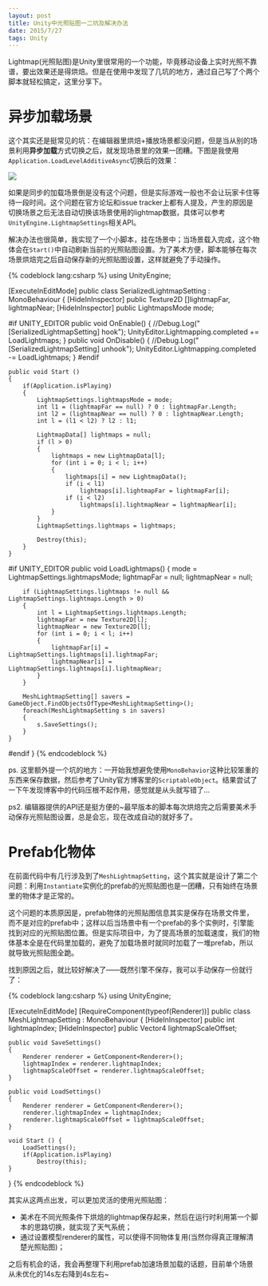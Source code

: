 ```yaml
---
layout: post
title: Unity中光照贴图一二坑及解决办法
date: 2015/7/27
tags: Unity
---
```


Lightmap(光照贴图)是Unity里很常用的一个功能，毕竟移动设备上实时光照不靠谱，要出效果还是得烘焙。但是在使用中发现了几坑的地方，通过自己写了个两个脚本就轻松搞定，这里分享下。

<!--more-->

# 异步加载场景

这个其实还是挺常见的坑：在编辑器里烘焙+播放场景都没问题，但是当从别的场景利用**异步加载**方式切换之后，就发现场景里的效果一团糟。下图是我使用`Application.LoadLevelAdditiveAsync`切换后的效果：

![](/images/unity_lightmap_bug1.jpg)

如果是同步的加载场景倒是没有这个问题，但是实际游戏一般也不会让玩家卡住等待一段时间。这个问题在官方论坛和issue tracker上都有人提及，产生的原因是切换场景之后无法自动切换该场景使用的lightmap数据，具体可以参考`UnityEngine.LightmapSettings`相关API。

解决办法也很简单，我实现了一个小脚本，挂在场景中；当场景载入完成，这个物体会在`Start()`中自动刷新当前的光照贴图设置。为了美术方便，脚本能够在每次场景烘焙完之后自动保存新的光照贴图设置，这样就避免了手动操作。

{% codeblock lang:csharp %}
using UnityEngine;

[ExecuteInEditMode]
public class SerializedLightmapSetting : MonoBehaviour
{
    [HideInInspector]
    public Texture2D []lightmapFar, lightmapNear;
    [HideInInspector]
	public LightmapsMode mode;

#if UNITY_EDITOR
    public void OnEnable()
    {
        //Debug.Log("[SerializedLightmapSetting] hook");
        UnityEditor.Lightmapping.completed += LoadLightmaps;
    }
    public void OnDisable()
    {
        //Debug.Log("[SerializedLightmapSetting] unhook");
        UnityEditor.Lightmapping.completed -= LoadLightmaps;
    }
#endif

	public void Start ()
    {
        if(Application.isPlaying)
        {
            LightmapSettings.lightmapsMode = mode;
            int l1 = (lightmapFar == null) ? 0 : lightmapFar.Length;
            int l2 = (lightmapNear == null) ? 0 : lightmapNear.Length;
            int l = (l1 < l2) ? l2 : l1;

            LightmapData[] lightmaps = null;
            if (l > 0)
            {
                lightmaps = new LightmapData[l];
                for (int i = 0; i < l; i++)
                {
                    lightmaps[i] = new LightmapData();
                    if (i < l1)
                        lightmaps[i].lightmapFar = lightmapFar[i];
                    if (i < l2)
                        lightmaps[i].lightmapNear = lightmapNear[i];
                }
            }
            LightmapSettings.lightmaps = lightmaps;

            Destroy(this);
        }
	}

#if UNITY_EDITOR
    public void LoadLightmaps()
    {
        mode = LightmapSettings.lightmapsMode;
        lightmapFar = null;
        lightmapNear = null;

        if (LightmapSettings.lightmaps != null && LightmapSettings.lightmaps.Length > 0)
        {
            int l = LightmapSettings.lightmaps.Length;
            lightmapFar = new Texture2D[l];
            lightmapNear = new Texture2D[l];
            for (int i = 0; i < l; i++)
            {
                lightmapFar[i] = LightmapSettings.lightmaps[i].lightmapFar;
                lightmapNear[i] = LightmapSettings.lightmaps[i].lightmapNear;
            }
        }

		MeshLightmapSetting[] savers = GameObject.FindObjectsOfType<MeshLightmapSetting>();
		foreach(MeshLightmapSetting s in savers)
        {
            s.SaveSettings();
        }
    }
#endif
}
{% endcodeblock %}

ps. 这里额外提一个坑的地方：一开始我想避免使用`MonoBehavior`这种比较笨重的东西来保存数据，然后参考了Unity官方博客里的`ScriptableObject`。结果尝试了一下午发现博客中的代码压根不起作用，感觉就是从头就写错了...

ps2. 编辑器提供的API还是挺方便的~最早版本的脚本每次烘焙完之后需要美术手动保存光照贴图设置，总是会忘，现在改成自动的就好多了。

# Prefab化物体

在前面代码中有几行涉及到了`MeshLightmapSetting`，这个其实就是设计了第二个问题：利用`Instantiate`实例化的prefab的光照贴图也是一团糟，只有始终在场景里的物体才是正常的。

这个问题的本质原因是，prefab物体的光照贴图信息其实是保存在场景文件里，而不是对应的prefab中；这样以后当场景中有一个prefab的多个实例时，引擎能找到对应的光照贴图位置。但是实际项目中，为了提高场景的加载速度，我们的物体基本全是在代码里加载的，避免了加载场景时就同时加载了一堆prefab，所以就导致光照贴图全跪。

找到原因之后，就比较好解决了——既然引擎不保存，我可以手动保存一份就行了：

{% codeblock lang:csharp %}
using UnityEngine;

[ExecuteInEditMode]
[RequireComponent(typeof(Renderer))]
public class MeshLightmapSetting : MonoBehaviour {
	[HideInInspector]
	public int lightmapIndex;
	[HideInInspector]
	public Vector4 lightmapScaleOffset;
	
	public void SaveSettings()
	{
		Renderer renderer = GetComponent<Renderer>();
		lightmapIndex = renderer.lightmapIndex;
		lightmapScaleOffset = renderer.lightmapScaleOffset;
	}

	public void LoadSettings()
	{
		Renderer renderer = GetComponent<Renderer>();
		renderer.lightmapIndex = lightmapIndex;
		renderer.lightmapScaleOffset = lightmapScaleOffset;
	}
	
	void Start () {
		LoadSettings();
		if(Application.isPlaying)
			Destroy(this);
	}
}
{% endcodeblock %}

其实从这两点出发，可以更加灵活的使用光照贴图：

- 美术在不同光照条件下烘焙的lightmap保存起来，然后在运行时利用第一个脚本的思路切换，就实现了天气系统；
- 通过设置模型renderer的属性，可以使得不同物体复用(当然你得真正理解清楚光照贴图)；

之后有机会的话，我会再整理下利用prefab加速场景加载的话题，目前单个场景从未优化的14s左右降到4s左右~